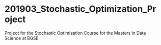 # 201903_Stochastic_Optimization_Project
Project for the Stochastic Optimization Course for the Masters in Data Science at BGSE 
